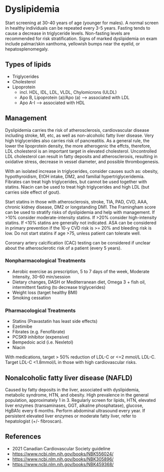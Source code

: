 # Dyslipidemia
Start screening at 30-40 years of age (younger for males). A normal screen in healthy individuals can be repeated every 3-5 years. Fasting tends to cause a decrease in triglyceride levels. Non-fasting levels are recommended for risk stratification. Signs of marked dyslipidemia on exam include palmar/skin xanthoma, yellowish bumps near the eyelid, or hepatosplenomegaly.

## Types of lipids
- Triglycerides
- Cholesterol
- Lipoprotein
  - incl. HDL, IDL, LDL, VLDL, Chylomicrons (ULDL)
  - Apo B, Lipoprotein (a)/Apo (a) --> associated with LDL
  - Apo A-I --> associated with HDL

## Management
Dyslipidemia carries the risk of atherosclerosis, cardiovascular disease including stroke, MI, etc, as well as non-alcoholic fatty liver disease. Very high triglycerides also carries risk of pancreatitis. As a general rule, the lower the lipoprotein density, the more atherogenic the effcts, therefore, LDL cholesterol is an important target in elevated cholesterol. Uncontrolled LDL cholesterol can result in fatty deposits and atherosclerosis, resulting in oxidative stress, decrease in vessel diameter, and possible thrombogenesis.

With an isolated increase in triglycerides, consider causes such as: obesity, hypothyroidism, EtOH intake, DM2, and familial hypertriglyceridemia. Fibrates can treat high triglycerides, but cannot be used together with statins. Niacin can be used to treat high triglycerides and high LDL (but carries side effect of gout).

Start statins in those with atherosclerosis, stroke, TIA, PAD, CVD, AAA, chronic kidney disease, DM2 or longstanding DM1. The Framingham score can be used to stratify risks of dyslipidemia and help with management. If >10% consider moderate-intensity statins. If >20% consider high-intensity statins. If <10% statins are generally not indicated. ASA can be considered in primary prevention if the 10-y CVD risk is >= 20% and bleeding risk is low. Do not start statins if age >75, unless patient can tolerate well.

Coronary artery calcification (CAC) testing can be considered if unclear about the atherosclerotic risk of a patient (every 5 years).

### Nonpharmacological Treatments
- Aerobic exercise as prescription, 5 to 7 days of the week, Moderate Intensity, 30-60 min/session
- Dietary changes, DASH or Mediterranean diet, Omega 3 + fish oil, intermittent fasting (to decrease triglycerides)
- Weight loss (target healthy BMI)
- Smoking cessation

### Pharmacological Treatments
- Statins (Pravastatin has least side effects)
- Ezetimibe
- Fibrates (e.g. Fenofibrate)
- PCSK9 inhibitor (expensive)
- Bempedoic acid (i.e. Nexletol)
- Niacin

With medications, target > 50% reduction of LDL-C or <=2 mmol/L LDL-C. Target LDL-C <1.8mmol/L in those with high cardiovascular risks.

## Nonalcoholic fatty liver disease (NAFLD)
Caused by fatty deposits in the liver, associated with dyslipidemia, metabolic syndrome, HTN, and obesity. High prevalence in the general population, approximately 1 in 3. Regularly screen for lipids, HTN, elevated liver enzymes (transaminases, GGT, alkaline phosphatase), glucose, HgBA1c every 6 months. Perform abdominal ultrasound  every year. If persistent elevated liver enzymes or moderate fatty liver, refer to hepatologist (+/- fibroscan).

## References
- 2021 Canadian Cardiovascular Society guideline
- https://www.ncbi.nlm.nih.gov/books/NBK556024/
- https://www.ncbi.nlm.nih.gov/books/NBK305896/
- https://www.ncbi.nlm.nih.gov/books/NBK459368/

